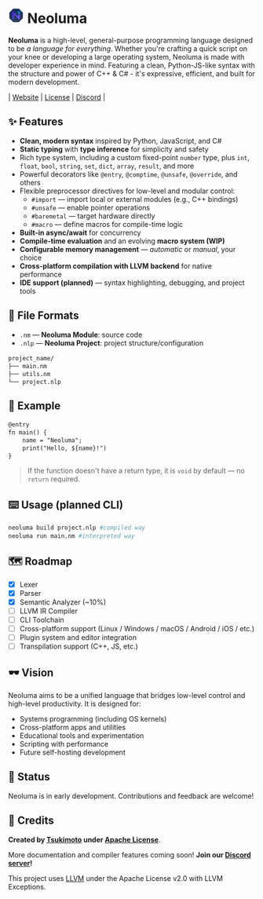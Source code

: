 # <img src="neoluma.png" alt="Neoluma" width="32px"/> Neoluma

**Neoluma** is a high-level, general-purpose programming language designed to be *a language for everything*. 
Whether you're crafting a quick script on your knee or developing a large operating system, Neoluma is made with developer experience in mind. Featuring a clean, Python-JS-like syntax with the structure and power of C++ & C# - it's expressive, efficient, and built for modern development.

| [Website](https://neoluma.dev) | [License](./LICENSE) | [Discord](https://discord.gg/zmrB9dbmy5) |

## ✨ Features
- **Clean, modern syntax** inspired by Python, JavaScript, and C#
- **Static typing** with **type inference** for simplicity and safety
- Rich type system, including a custom fixed-point `number` type, plus `int`, `float`, `bool`, `string`, `set`, `dict`, `array`, `result`, and more
- Powerful decorators like `@entry`, `@comptime`, `@unsafe`, `@override`, and others
- Flexible preprocessor directives for low-level and modular control:
  - `#import` — import local or external modules (e.g., C++ bindings)
  - `#unsafe` — enable pointer operations
  - `#baremetal` — target hardware directly
  - `#macro` — define macros for compile-time logic
- **Built-in async/await** for concurrency
- **Compile-time evaluation** and an evolving **macro system (WIP)**
- **Configurable memory management** — *automatic* or *manual*, your choice
- **Cross-platform compilation with LLVM backend** for native performance
- **IDE support (planned)** — syntax highlighting, debugging, and project tools

## 📃 File Formats

- `.nm` — **Neoluma Module**: source code
- `.nlp` — **Neoluma Project**: project structure/configuration

```
project_name/
├── main.nm
├── utils.nm
└── project.nlp
```

## 🧩 Example

```neoluma
@entry
fn main() {
    name = "Neoluma";
    print("Hello, ${name}!")
}
```
> If the function doesn't have a return type, it is `void` by default — no `return` required.

## ⌨️ Usage (planned CLI)

```bash
neoluma build project.nlp #compiled way
neoluma run main.nm #interpreted way
```


## 🗺️ Roadmap

- [x] Lexer
- [x] Parser
- [x] Semantic Analyzer (~10%)
- [ ] LLVM IR Compiler
- [ ] CLI Toolchain
- [ ] Cross-platform support (Linux / Windows / macOS / Android / iOS / etc.)
- [ ] Plugin system and editor integration
- [ ] Transpilation support (C++, JS, etc.)

## 🕶️ Vision

Neoluma aims to be a unified language that bridges low-level control and high-level productivity. It is designed for:

- Systems programming (including OS kernels)
- Cross-platform apps and utilities
- Educational tools and experimentation
- Scripting with performance
- Future self-hosting development

## 🚦 Status

Neoluma is in early development. Contributions and feedback are welcome!

## 📖 Credits

**Created by [Tsukimoto](https://github.com/TsukimotoX) under [Apache License](./LICENSE)**. 

More documentation and compiler features coming soon!
**Join our [Discord server](https://discord.gg/zmrB9dbmy5)!**

This project uses [LLVM](https://llvm.org/) under the Apache License v2.0 with LLVM Exceptions.
